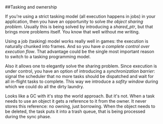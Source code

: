 
##Tasking and ownership

  If you're using a strict tasking model (all execution happens in jobs) in your 
  application, then you have an opportunity to solve *the object sharing problem*.
  Usually this is being solved by introducing a *shared_ptr*, but that brings
  more problems itself. You know that well without me writing.

  Using a job (tasking) model works really well in games: the execution is naturally 
  chunked into frames. And so you have *a complete control over execution flow*.
  That advantage could be the single most important reason to switch to a tasking 
  programming model.

  Also it allows one to elegantly solve the sharing problem. Since execution is under
  control, you have an option of introducing a *synchronization barrier*: signal
  the scheduler that no more tasks should be dispatched and wait for all in-flight tasks
  to complete. This way we introduce a *safity window* during which we could do all
  the dirty laundry. 
  
  Looks like a GC with it's stop the world approach. But it's not. When a task needs
  to use an object it gets a reference to it from the owner. It never stores this
  reference: no owning, just borrowing. When the object needs to be deleted, the task 
  puts it into a trash queue, that is being processed during the sync phase.


